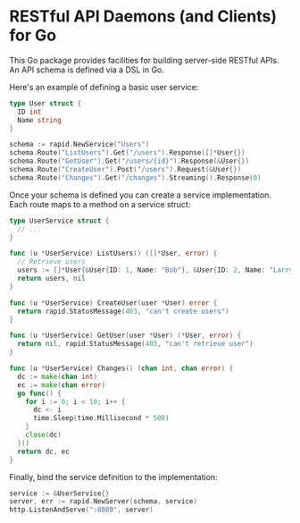 # RESTful API Daemons (and Clients) for Go

This Go package provides facilities for building server-side RESTful APIs. An
API schema is defined via a DSL in Go.

Here's an example of defining a basic user service:

```go
type User struct {
  ID int
  Name string
}

schema := rapid.NewService("Users")
schema.Route("ListUsers").Get("/users").Response([]*User{})
schema.Route("GetUser").Get("/users/{id}").Response(&User{})
schema.Route("CreateUser").Post("/users").Request(&User{})
schema.Route("Changes").Get("/changes").Streaming().Response(0)
```

Once your schema is defined you can create a service implementation. Each
route maps to a method on a service struct:

```go
type UserService struct {
  // ...
}

func (u *UserService) ListUsers() ([]*User, error) {
  // Retrieve users
  users := []*User{&User{ID: 1, Name: "Bob"}, &User{ID: 2, Name: "Larry"}}
  return users, nil
}

func (u *UserService) CreateUser(user *User) error {
  return rapid.StatusMessage(403, "can't create users")
}

func (u *UserService) GetUser(user *User) (*User, error) {
  return nil, rapid.StatusMessage(403, "can't retrieve user")
}

func (u *UserService) Changes() (chan int, chan error) {
  dc := make(chan int)
  ec := make(chan error)
  go func() {
    for i := 0; i < 10; i++ {
      dc <- i
      time.Sleep(time.Millisecond * 500)
    }
    close(dc)
  }()
  return dc, ec
}
```

Finally, bind the service definition to the implementation:

```go
service := &UserService{}
server, err := rapid.NewServer(schema, service)
http.ListenAndServe(":8080", server)
```
